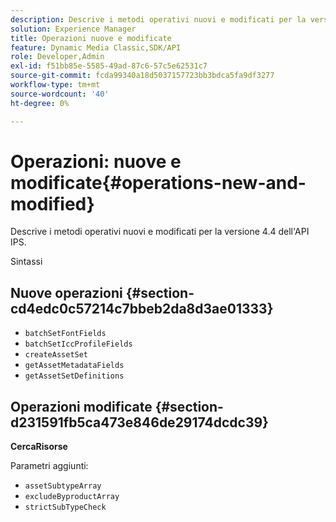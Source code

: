 ```yaml
---
description: Descrive i metodi operativi nuovi e modificati per la versione 4.4 dell'API IPS.
solution: Experience Manager
title: Operazioni nuove e modificate
feature: Dynamic Media Classic,SDK/API
role: Developer,Admin
exl-id: f51bb85e-5585-49ad-87c6-57c5e62531c7
source-git-commit: fcda99340a18d5037157723bb3bdca5fa9df3277
workflow-type: tm+mt
source-wordcount: '40'
ht-degree: 0%

---
```


# Operazioni: nuove e modificate{#operations-new-and-modified}

Descrive i metodi operativi nuovi e modificati per la versione 4.4 dell&#39;API IPS.

Sintassi

## Nuove operazioni {#section-cd4edc0c57214c7bbeb2da8d3ae01333}

* `batchSetFontFields`
* `batchSetIccProfileFields`
* `createAssetSet`
* `getAssetMetadataFields`
* `getAssetSetDefinitions`

## Operazioni modificate {#section-d231591fb5ca473e846de29174dcdc39}

**CercaRisorse**

Parametri aggiunti:

* `assetSubtypeArray`
* `excludeByproductArray`
* `strictSubTypeCheck`
